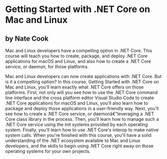 # Getting Started with .NET Core on Mac and Linux
## by Nate Cook

Mac and Linux developers have a compelling option in .NET Core. This course will teach you how to create, package, and deploy .NET Core applications for macOS and Linux, and also how to create a .NET Core service, or daemon, for those platforms.

Mac and Linux developers can now create applications with .NET Core. But is it a compelling option? In this course, Getting Started with .NET Core on Mac and Linux, you'll learn exactly what .NET Core offers on those platforms. First, not only will you see how to use the .NET Core command line interface and the cross platform editor Visual Studio Code to create .NET Core applications for macOS and Linux, you'll also learn how to package and deploy those applications in a user-friendly way. Next, you'll see how to create a .NET Core service, or daemonâ€”leveraging a .NET Core class library in the process. Then, you'll learn how to manage such a .NET Core service using the init systems provided by each operating system. Finally, you'll learn how to use .NET Core's interop to make native system calls. When you're finished with this course, you'll have a solid understanding of the .NET ecosystem available to Mac and Linux developers, and the skills to begin using .NET Core right away on those operating systems for your own projects.
